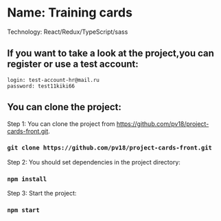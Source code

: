# Name: Training cards

Technology: React/Redux/TypeScript/sass

## If you want to take a look at the project,you can register or use a test account:

```
login: test-account-hr@mail.ru
password: test11kiki66
```

## You can clone the project: 

Step 1: You can clone the project from https://github.com/pv18/project-cards-front.git.

### `git clone https://github.com/pv18/project-cards-front.git`

Step 2: You should set dependencies in the project directory:

### `npm install`

Step 3: Start the project:

### `npm start`


